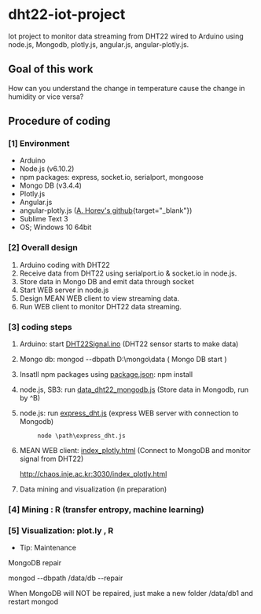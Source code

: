 # dht22-iot-project

Iot project to monitor data streaming from DHT22 wired to Arduino using node.js, Mongodb, plotly.js, angular.js, angular-plotly.js.

## Goal of this work

How can you understand the change in temperature cause the change in humidity or vice versa?

## Procedure of coding

### [1] Environment

 - Arduino
 - Node.js (v6.10.2)
 - npm packages: express, socket.io, serialport, mongoose
 - Mongo DB (v3.4.4)
 - Plotly.js
 - Angular.js
 - angular-plotly.js ([A. Horev's github](https://github.com/alonho/angular-plotly){target="_blank"})
 - Sublime Text 3
 - OS; Windows 10 64bit

### [2] Overall design

1. Arduino coding with DHT22
2. Receive data from DHT22 using serialport.io & socket.io in node.js.
3. Store data in Mongo DB and emit data through socket
4. Start WEB server in node.js
5. Design MEAN WEB client to view streaming data.
6. Run WEB client to monitor DHT22 data streaming.

### [3] coding steps

1. Arduino: start [DHT22Signal.ino](/src/arduino/DHT22Signal.ino) (DHT22 sensor starts to make data)
2. Mongo db: mongod --dbpath D:\mongo\data  ( Mongo DB start )
3. Insatll npm packages using [package.json](/src/package.json): npm install
4. node.js, SB3:   run [data_dht22_mongodb.js](/src/data_dht22_mongodb.js)  (Store data in Mongodb, run by ^B)
5. node.js: run [express_dht.js](/src/express_dht.js)  (express WEB server with connection to Mongodb)

            node \path\express_dht.js
                         
6. MEAN WEB client: [index_plotly.html](/src/public/index_plotly.html)  (Connect to MongoDB and monitor signal from DHT22)

   http://chaos.inje.ac.kr:3030/index_plotly.html
   
7. Data mining and visualization (in preparation)

### [4] Mining : R (transfer entropy, machine learning)

### [5] Visualization: plot.ly , R 

* Tip: Maintenance

MongoDB repair

mongod --dbpath /data/db --repair

When MongoDB will NOT be repaired, just make a new folder /data/db1 and restart mongod
